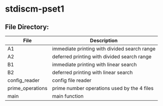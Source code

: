 # stdiscm-pset1

## File Directory:
| File             | Description                                  |
|------------------|----------------------------------------------|
| A1               | immediate printing with divided search range |
| A2               | deferred printing with divided search range  |
| B1               | immediate printing with linear search        |
| B2               | deferred printing with linear search         |
| config_reader    | config file reader                           |
| prime_operations | prime number operations used by the 4 files  |
| main             | main function                                |